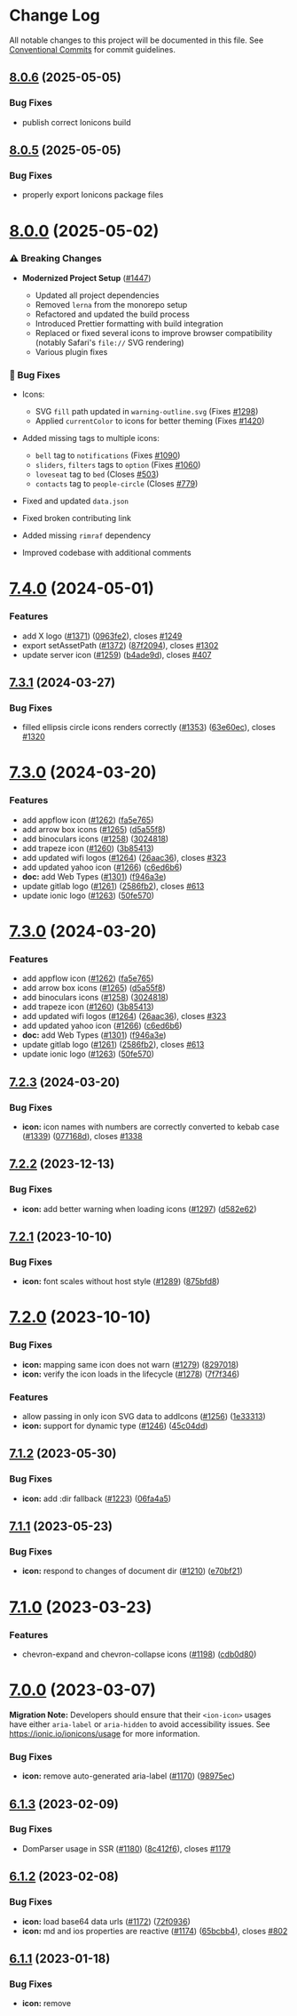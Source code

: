 # Change Log

All notable changes to this project will be documented in this file.
See [Conventional Commits](https://conventionalcommits.org) for commit guidelines.

## [8.0.6](https://github.com/ionic-team/ionicons/compare/v8.0.5...v8.0.6) (2025-05-05)

### Bug Fixes

* publish correct Ionicons build





## [8.0.5](https://github.com/ionic-team/ionicons/compare/v8.0.0...v8.0.5) (2025-05-05)

### Bug Fixes

* properly export Ionicons package files





# [8.0.0](https://github.com/ionic-team/ionicons/compare/v7.4.0...v8.0.0) (2025-05-02)

### ⚠️ Breaking Changes

* **Modernized Project Setup** ([#1447](https://github.com/ionic-team/ionicons/pull/1447))

  * Updated all project dependencies
  * Removed `lerna` from the monorepo setup
  * Refactored and updated the build process
  * Introduced Prettier formatting with build integration
  * Replaced or fixed several icons to improve browser compatibility (notably Safari's `file://` SVG rendering)
  * Various plugin fixes

### 🐛 Bug Fixes

* Icons:

  * SVG `fill` path updated in `warning-outline.svg` (Fixes [#1298](https://github.com/ionic-team/ionicons/issues/1298))
  * Applied `currentColor` to icons for better theming (Fixes [#1420](https://github.com/ionic-team/ionicons/issues/1420))
* Added missing tags to multiple icons:

  * `bell` tag to `notifications` (Fixes [#1090](https://github.com/ionic-team/ionicons/issues/1090))
  * `sliders`, `filters` tags to `option` (Fixes [#1060](https://github.com/ionic-team/ionicons/issues/1060))
  * `loveseat` tag to `bed` (Closes [#503](https://github.com/ionic-team/ionicons/issues/503))
  * `contacts` tag to `people-circle` (Closes [#779](https://github.com/ionic-team/ionicons/issues/779))
* Fixed and updated `data.json`
* Fixed broken contributing link
* Added missing `rimraf` dependency
* Improved codebase with additional comments





# [7.4.0](https://github.com/ionic-team/ionicons/compare/v7.3.1...v7.4.0) (2024-05-01)


### Features

* add X logo ([#1371](https://github.com/ionic-team/ionicons/issues/1371)) ([0963fe2](https://github.com/ionic-team/ionicons/commit/0963fe20b77a03b0b8b7f4e94b646cd5d7b25f03)), closes [#1249](https://github.com/ionic-team/ionicons/issues/1249)
* export setAssetPath ([#1372](https://github.com/ionic-team/ionicons/issues/1372)) ([87f2094](https://github.com/ionic-team/ionicons/commit/87f2094890c22b7b03bf754b6fd2651a83fe20ed)), closes [#1302](https://github.com/ionic-team/ionicons/issues/1302)
* update server icon ([#1259](https://github.com/ionic-team/ionicons/issues/1259)) ([b4ade9d](https://github.com/ionic-team/ionicons/commit/b4ade9d887c0d5ecc29e25f8e12b576106de712a)), closes [#407](https://github.com/ionic-team/ionicons/issues/407)





## [7.3.1](https://github.com/ionic-team/ionicons/compare/v7.3.0...v7.3.1) (2024-03-27)


### Bug Fixes

* filled ellipsis circle icons renders correctly ([#1353](https://github.com/ionic-team/ionicons/issues/1353)) ([63e60ec](https://github.com/ionic-team/ionicons/commit/63e60ec44c11bda5902b5a496113f65a5e6f3d85)), closes [#1320](https://github.com/ionic-team/ionicons/issues/1320)





# [7.3.0](https://github.com/ionic-team/ionicons/compare/v7.2.3...v7.3.0) (2024-03-20)


### Features

* add appflow icon ([#1262](https://github.com/ionic-team/ionicons/issues/1262)) ([fa5e765](https://github.com/ionic-team/ionicons/commit/fa5e7659fc1622908c4e55b01d0573017a36af6a))
* add arrow box icons ([#1265](https://github.com/ionic-team/ionicons/issues/1265)) ([d5a55f8](https://github.com/ionic-team/ionicons/commit/d5a55f8541b208ab46dd41e53528aab48a90ed10))
* add binoculars icons ([#1258](https://github.com/ionic-team/ionicons/issues/1258)) ([3024818](https://github.com/ionic-team/ionicons/commit/302481846e48428a354bc36220506001ac4c645e))
* add trapeze icon ([#1260](https://github.com/ionic-team/ionicons/issues/1260)) ([3b85413](https://github.com/ionic-team/ionicons/commit/3b85413a059b2c91f10105d576cc717fd687a491))
* add updated wifi logos ([#1264](https://github.com/ionic-team/ionicons/issues/1264)) ([26aac36](https://github.com/ionic-team/ionicons/commit/26aac36334cc09e5887523bc99c3d746586ebb63)), closes [#323](https://github.com/ionic-team/ionicons/issues/323)
* add updated yahoo icon ([#1266](https://github.com/ionic-team/ionicons/issues/1266)) ([c6ed6b6](https://github.com/ionic-team/ionicons/commit/c6ed6b629e45465b49e8e35db3830083ca9520ef))
* **doc:** add Web Types ([#1301](https://github.com/ionic-team/ionicons/issues/1301)) ([f946a3e](https://github.com/ionic-team/ionicons/commit/f946a3ee3a4a1c2bdf9508b11a71fcb0a419d571))
* update gitlab logo ([#1261](https://github.com/ionic-team/ionicons/issues/1261)) ([2586fb2](https://github.com/ionic-team/ionicons/commit/2586fb26b2a493fcb4b5b0156dd00d6b5eab1ab0)), closes [#613](https://github.com/ionic-team/ionicons/issues/613)
* update ionic logo ([#1263](https://github.com/ionic-team/ionicons/issues/1263)) ([50fe570](https://github.com/ionic-team/ionicons/commit/50fe570566d4c28de7fb10694543cd6dc72f3935))





# [7.3.0](https://github.com/ionic-team/ionicons/compare/v7.2.3...v7.3.0) (2024-03-20)


### Features

* add appflow icon ([#1262](https://github.com/ionic-team/ionicons/issues/1262)) ([fa5e765](https://github.com/ionic-team/ionicons/commit/fa5e7659fc1622908c4e55b01d0573017a36af6a))
* add arrow box icons ([#1265](https://github.com/ionic-team/ionicons/issues/1265)) ([d5a55f8](https://github.com/ionic-team/ionicons/commit/d5a55f8541b208ab46dd41e53528aab48a90ed10))
* add binoculars icons ([#1258](https://github.com/ionic-team/ionicons/issues/1258)) ([3024818](https://github.com/ionic-team/ionicons/commit/302481846e48428a354bc36220506001ac4c645e))
* add trapeze icon ([#1260](https://github.com/ionic-team/ionicons/issues/1260)) ([3b85413](https://github.com/ionic-team/ionicons/commit/3b85413a059b2c91f10105d576cc717fd687a491))
* add updated wifi logos ([#1264](https://github.com/ionic-team/ionicons/issues/1264)) ([26aac36](https://github.com/ionic-team/ionicons/commit/26aac36334cc09e5887523bc99c3d746586ebb63)), closes [#323](https://github.com/ionic-team/ionicons/issues/323)
* add updated yahoo icon ([#1266](https://github.com/ionic-team/ionicons/issues/1266)) ([c6ed6b6](https://github.com/ionic-team/ionicons/commit/c6ed6b629e45465b49e8e35db3830083ca9520ef))
* **doc:** add Web Types ([#1301](https://github.com/ionic-team/ionicons/issues/1301)) ([f946a3e](https://github.com/ionic-team/ionicons/commit/f946a3ee3a4a1c2bdf9508b11a71fcb0a419d571))
* update gitlab logo ([#1261](https://github.com/ionic-team/ionicons/issues/1261)) ([2586fb2](https://github.com/ionic-team/ionicons/commit/2586fb26b2a493fcb4b5b0156dd00d6b5eab1ab0)), closes [#613](https://github.com/ionic-team/ionicons/issues/613)
* update ionic logo ([#1263](https://github.com/ionic-team/ionicons/issues/1263)) ([50fe570](https://github.com/ionic-team/ionicons/commit/50fe570566d4c28de7fb10694543cd6dc72f3935))





## [7.2.3](https://github.com/ionic-team/ionicons/compare/v7.2.2...v7.2.3) (2024-03-20)


### Bug Fixes

* **icon:** icon names with numbers are correctly converted to kebab case ([#1339](https://github.com/ionic-team/ionicons/issues/1339)) ([077168d](https://github.com/ionic-team/ionicons/commit/077168dac9347f25d2b8ce440bd0a3e8576f4cdf)), closes [#1338](https://github.com/ionic-team/ionicons/issues/1338)





## [7.2.2](https://github.com/ionic-team/ionicons/compare/v7.2.1...v7.2.2) (2023-12-13)


### Bug Fixes

* **icon:** add better warning when loading icons ([#1297](https://github.com/ionic-team/ionicons/issues/1297)) ([d582e62](https://github.com/ionic-team/ionicons/commit/d582e6208e626722e4350426a509a6870e90a0bc))





## [7.2.1](https://github.com/ionic-team/ionicons/compare/v7.2.0...v7.2.1) (2023-10-10)


### Bug Fixes

* **icon:** font scales without host style ([#1289](https://github.com/ionic-team/ionicons/issues/1289)) ([875bfd8](https://github.com/ionic-team/ionicons/commit/875bfd8300144c62e55a5a76dc2cff8cf1f01bfe))





# [7.2.0](https://github.com/ionic-team/ionicons/compare/v7.1.2...v7.2.0) (2023-10-10)


### Bug Fixes

* **icon:** mapping same icon does not warn ([#1279](https://github.com/ionic-team/ionicons/issues/1279)) ([8297018](https://github.com/ionic-team/ionicons/commit/8297018cb591f5e33a815ceb9e4e765271ecf5ad))
* **icon:** verify the icon loads in the lifecycle ([#1278](https://github.com/ionic-team/ionicons/issues/1278)) ([7f7f346](https://github.com/ionic-team/ionicons/commit/7f7f346af47f45531046e1d2f1a88f53acee77fa))


### Features

* allow passing in only icon SVG data to addIcons ([#1256](https://github.com/ionic-team/ionicons/issues/1256)) ([1e33313](https://github.com/ionic-team/ionicons/commit/1e3331347328c11a8b4c58c9200059bfd76b0e59))
* **icon:** support for dynamic type ([#1246](https://github.com/ionic-team/ionicons/issues/1246)) ([45c04dd](https://github.com/ionic-team/ionicons/commit/45c04dda6c905e535083b171cead374b1c993afa))





## [7.1.2](https://github.com/ionic-team/ionicons/compare/v7.1.1...v7.1.2) (2023-05-30)


### Bug Fixes

* **icon:** add :dir fallback ([#1223](https://github.com/ionic-team/ionicons/issues/1223)) ([06fa4a5](https://github.com/ionic-team/ionicons/commit/06fa4a528dd1906a5673ff6d80d22aef0f6e113b))





## [7.1.1](https://github.com/ionic-team/ionicons/compare/v7.1.0...v7.1.1) (2023-05-23)


### Bug Fixes

* **icon:** respond to changes of document dir ([#1210](https://github.com/ionic-team/ionicons/issues/1210)) ([e70bf21](https://github.com/ionic-team/ionicons/commit/e70bf214b82cd2187ea9394803283570d28ab28c))





# [7.1.0](https://github.com/ionic-team/ionicons/compare/v7.0.0...v7.1.0) (2023-03-23)


### Features

* chevron-expand and chevron-collapse icons ([#1198](https://github.com/ionic-team/ionicons/issues/1198)) ([cdb0d80](https://github.com/ionic-team/ionicons/commit/cdb0d80cde1dc5dd90fb2a1c3b4fa31d68294821))





# [7.0.0](https://github.com/ionic-team/ionicons/compare/v6.1.3...v7.0.0) (2023-03-07)

**Migration Note:** Developers should ensure that their `<ion-icon>` usages have either `aria-label` or `aria-hidden` to avoid accessibility issues. See https://ionic.io/ionicons/usage for more information.

### Bug Fixes

* **icon:** remove auto-generated aria-label ([#1170](https://github.com/ionic-team/ionicons/issues/1170)) ([98975ec](https://github.com/ionic-team/ionicons/commit/98975ec0f54b825c33f528683834a5e38298d598))




## [6.1.3](https://github.com/ionic-team/ionicons/compare/v6.1.2...v6.1.3) (2023-02-09)


### Bug Fixes

* DomParser usage in SSR ([#1180](https://github.com/ionic-team/ionicons/issues/1180)) ([8c412f6](https://github.com/ionic-team/ionicons/commit/8c412f67486d6cc9725de63f0c15b6c6cd8d47ce)), closes [#1179](https://github.com/ionic-team/ionicons/issues/1179)





## [6.1.2](https://github.com/ionic-team/ionicons/compare/v6.1.1...v6.1.2) (2023-02-08)


### Bug Fixes

* **icon:** load base64 data urls ([#1172](https://github.com/ionic-team/ionicons/issues/1172)) ([72f0936](https://github.com/ionic-team/ionicons/commit/72f09369de76b00697437f54d919782307843a87))
* **icon:** md and ios properties are reactive ([#1174](https://github.com/ionic-team/ionicons/issues/1174)) ([65bcbb4](https://github.com/ionic-team/ionicons/commit/65bcbb477734e33901a6f0c650d3f1f2c3084fca)), closes [#802](https://github.com/ionic-team/ionicons/issues/802)





## [6.1.1](https://github.com/ionic-team/ionicons/compare/v6.1.0...v6.1.1) (2023-01-18)


### Bug Fixes

* **icon:** remove <title> during build step ([#1169](https://github.com/ionic-team/ionicons/issues/1169)) ([93b4fa4](https://github.com/ionic-team/ionicons/commit/93b4fa449b0a072b24ef920fe73e1cb04d6f9b43)), closes [#1168](https://github.com/ionic-team/ionicons/issues/1168)





## [6.1.1](https://github.com/ionic-team/ionicons/compare/v6.1.0...v6.1.1) (2023-01-18)


### Bug Fixes

* **icon:** remove <title> during build step ([#1169](https://github.com/ionic-team/ionicons/issues/1169)) ([93b4fa4](https://github.com/ionic-team/ionicons/commit/93b4fa449b0a072b24ef920fe73e1cb04d6f9b43)), closes [#1168](https://github.com/ionic-team/ionicons/issues/1168)





# [6.1.0](https://github.com/ionic-team/ionicons/compare/v6.0.4...v6.1.0) (2023-01-17)


### Bug Fixes

* **icon:** remove default <title> ([#1166](https://github.com/ionic-team/ionicons/issues/1166)) ([e0efa5f](https://github.com/ionic-team/ionicons/commit/e0efa5f28d61adcaf2e1fa121f7e2f10cfad6d65)), closes [#838](https://github.com/ionic-team/ionicons/issues/838) [#1049](https://github.com/ionic-team/ionicons/issues/1049) [#1082](https://github.com/ionic-team/ionicons/issues/1082)





# [6.1.0](https://github.com/ionic-team/ionicons/compare/v6.0.4...v6.1.0) (2023-01-17)


### Bug Fixes

* **icon:** remove default <title> ([#1166](https://github.com/ionic-team/ionicons/issues/1166)) ([e0efa5f](https://github.com/ionic-team/ionicons/commit/e0efa5f28d61adcaf2e1fa121f7e2f10cfad6d65)), closes [#838](https://github.com/ionic-team/ionicons/issues/838) [#1049](https://github.com/ionic-team/ionicons/issues/1049) [#1082](https://github.com/ionic-team/ionicons/issues/1082)
